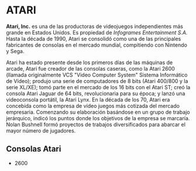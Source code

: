 # ATARI

**Atari, Inc.** es una de las productoras de videojuegos independientes más grande en Estados Unidos. Es propiedad de _Infogrames Entertainment S.A._ Hasta la década de 1990, Atari se consolidó como una de las principales fabricantes de consolas en el mercado mundial, compitiendo con Nintendo y Sega.

Atari ha estado presente desde los primeros días de las máquinas de arcade, Atari fue creador de las consolas caseras, como la Atari 2600 (llamada originalmente VCS "Video Computer System" Sistema Informático de Vídeo); produjo una serie de computadores de 8 bits (Atari 400/800 y la serie XL/XE); tomó parte en el mercado de los 16 bits con el Atari ST; creó la consola Atari Jaguar de 64 bits, revolucionaria para su época; y lanzó una videoconsola portátil, la Atari Lynx. En la década de los 70, Atari era concebida como la empresa de vídeo juegos más cotizada del mercado empresaria. Comenzando su elaboración basándose en un grupo de trabajo jerárquico, indicó los puntos donde los objetivos de la empresa se marcaría. Nolan Bushnell formó proyectos de trabajos diversificados para abarcar el mayor número de jugadores.

## Consolas Atari
* 2600